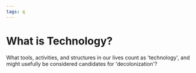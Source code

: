 ```yaml
---
tags: q
---
```


# What is Technology?

What tools, activities, and structures in our lives count as 'technology', and might usefully be considered candidates for 'decolonization'?  

 
